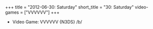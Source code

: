 +++
title = "2012-06-30: Saturday"
short_title = "30: Saturday"
video-games = ["VVVVVV"]
+++


* Video Game: VVVVVV {N3DS} /b/